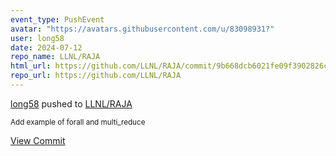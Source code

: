 ```yaml
---
event_type: PushEvent
avatar: "https://avatars.githubusercontent.com/u/83098931?"
user: long58
date: 2024-07-12
repo_name: LLNL/RAJA
html_url: https://github.com/LLNL/RAJA/commit/9b668dcb6021fe09f3902826c950bcfb804db393
repo_url: https://github.com/LLNL/RAJA
---
```


<a href='https://github.com/long58' target='_blank'>long58</a> pushed to <a href='https://github.com/LLNL/RAJA' target='_blank'>LLNL/RAJA</a>

<small>Add example of forall and multi_reduce</small>

<a href='https://github.com/LLNL/RAJA/commit/9b668dcb6021fe09f3902826c950bcfb804db393' target='_blank'>View Commit</a>